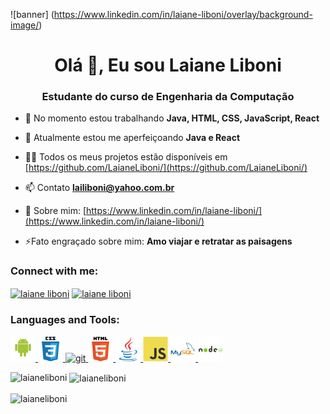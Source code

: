 ![banner] (https://www.linkedin.com/in/laiane-liboni/overlay/background-image/)

<h1 align="center">Olá 👋, Eu sou Laiane Liboni</h1>
<h3 align="center">Estudante do curso de Engenharia da Computação</h3>

- 🔭 No momento estou trabalhando **Java, HTML, CSS, JavaScript, React**

- 🌱 Atualmente estou me aperfeiçoando **Java e React**

- 👨‍💻 Todos os meus projetos estão disponíveis em [https://github.com/LaianeLiboni/](https://github.com/LaianeLiboni/)

- 📫 Contato **lailiboni@yahoo.com.br**

- 📄 Sobre mim: [https://www.linkedin.com/in/laiane-liboni/](https://www.linkedin.com/in/laiane-liboni/)

- ⚡Fato engraçado sobre mim: **Amo viajar e retratar as paisagens**

<h3 align="left">Connect with me:</h3>
<p align="left">
<a href="https://linkedin.com/in/laiane liboni" target="blank"><img align="center" src="https://raw.githubusercontent.com/rahuldkjain/github-profile-readme-generator/master/src/images/icons/Social/linked-in-alt.svg" alt="laiane liboni" height="30" width="40" /></a>
<a href="https://instagram.com/laiane liboni" target="blank"><img align="center" src="https://raw.githubusercontent.com/rahuldkjain/github-profile-readme-generator/master/src/images/icons/Social/instagram.svg" alt="laiane liboni" height="30" width="40" /></a>
</p>

<h3 align="left">Languages and Tools:</h3>
<p align="left"> <a href="https://developer.android.com" target="_blank" rel="noreferrer"> <img src="https://raw.githubusercontent.com/devicons/devicon/master/icons/android/android-original-wordmark.svg" alt="android" width="40" height="40"/> </a> <a href="https://www.w3schools.com/css/" target="_blank" rel="noreferrer"> <img src="https://raw.githubusercontent.com/devicons/devicon/master/icons/css3/css3-original-wordmark.svg" alt="css3" width="40" height="40"/> </a> <a href="https://git-scm.com/" target="_blank" rel="noreferrer"> <img src="https://www.vectorlogo.zone/logos/git-scm/git-scm-icon.svg" alt="git" width="40" height="40"/> </a> <a href="https://www.w3.org/html/" target="_blank" rel="noreferrer"> <img src="https://raw.githubusercontent.com/devicons/devicon/master/icons/html5/html5-original-wordmark.svg" alt="html5" width="40" height="40"/> </a> <a href="https://www.java.com" target="_blank" rel="noreferrer"> <img src="https://raw.githubusercontent.com/devicons/devicon/master/icons/java/java-original.svg" alt="java" width="40" height="40"/> </a> <a href="https://developer.mozilla.org/en-US/docs/Web/JavaScript" target="_blank" rel="noreferrer"> <img src="https://raw.githubusercontent.com/devicons/devicon/master/icons/javascript/javascript-original.svg" alt="javascript" width="40" height="40"/> </a> <a href="https://www.mysql.com/" target="_blank" rel="noreferrer"> <img src="https://raw.githubusercontent.com/devicons/devicon/master/icons/mysql/mysql-original-wordmark.svg" alt="mysql" width="40" height="40"/> </a> <a href="https://nodejs.org" target="_blank" rel="noreferrer"> <img src="https://raw.githubusercontent.com/devicons/devicon/master/icons/nodejs/nodejs-original-wordmark.svg" alt="nodejs" width="40" height="40"/> </a> </p>

<p><img align="left" src="https://github-readme-stats.vercel.app/api/top-langs?username=laianeliboni&show_icons=true&theme=dark&locale=en&layout=compact" alt="laianeliboni" /></p>

<p>&nbsp;<img align="center" src="https://github-readme-stats.vercel.app/api?username=laianeliboni&show_icons=true&theme=dark&locale=en" alt="laianeliboni" /></p>

<p><img align="center" src="https://github-readme-streak-stats.herokuapp.com/?user=laianeliboni&theme=dark" alt="laianeliboni" /></p>
